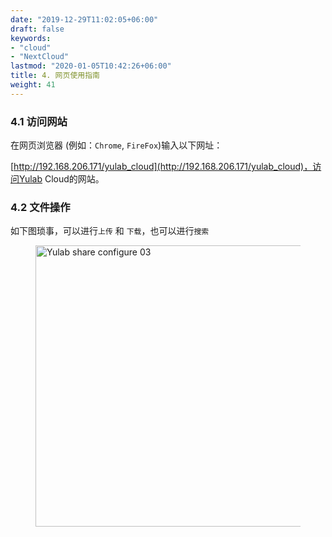 ```yaml
---
date: "2019-12-29T11:02:05+06:00"
draft: false
keywords:
- "cloud" 
- "NextCloud" 
lastmod: "2020-01-05T10:42:26+06:00"
title: 4. 网页使用指南
weight: 41
---
```


### 4.1 访问网站 

在网页浏览器 (例如：`Chrome`, `FireFox`)输入以下网址：

[http://192.168.206.171/yulab_cloud](http://192.168.206.171/yulab_cloud)，访问Yulab Cloud的网站。  

### 4.2 文件操作

如下图琐事，可以进行`上传` 和 `下载`，也可以进行`搜索`

<figure>
  <img src="http://159.226.118.232/upload/img/yulab_share_config/yulab_cloud-login-03.png" alt="Yulab share configure 03" width="600" height="450">
</figure>





